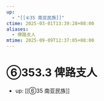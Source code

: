 ```yaml
---
up:
  - "[[⑥35 南亚民族]]"
ctime: 2025-03-01T13:39:28+08:00
aliases:
  - 俾路支人
mtime: 2025-09-09T12:37:05+08:00
---
```


# ⑥353.3 俾路支人

- up: [[⑥35 南亚民族]]
